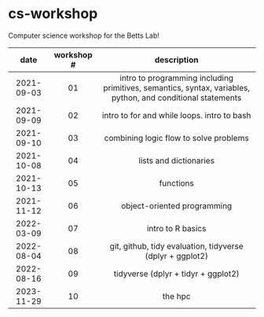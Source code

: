 # cs-workshop

Computer science workshop for the Betts Lab!

| date | workshop # | description |
|:---:|:--:|:---:|
| 2021-09-03 | 01 | intro to programming including primitives, semantics, syntax, variables, python, and conditional statements |
| 2021-09-09 | 02 | intro to for and while loops. intro to bash |
| 2021-09-10 | 03 | combining logic flow to solve problems |
| 2021-10-08 | 04 | lists and dictionaries |
| 2021-10-13 | 05 | functions |
| 2021-11-12 | 06 | object-oriented programming |
| 2022-03-09 | 07 | intro to R basics |
| 2022-08-04 | 08 | git, github, tidy evaluation, tidyverse (dplyr + ggplot2) |
| 2022-08-16 | 09 | tidyverse (dplyr + tidyr + ggplot2) |
| 2023-11-29 | 10 | the hpc |
